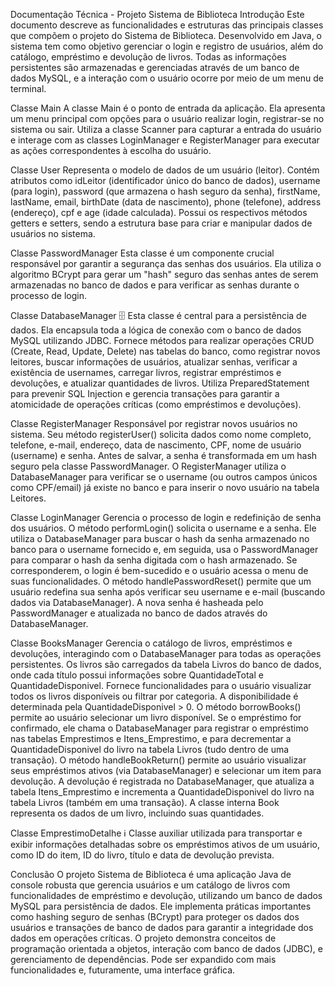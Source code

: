 Documentação Técnica - Projeto Sistema de Biblioteca 
Introdução
Este documento descreve as funcionalidades e estruturas das principais classes que compõem o projeto do Sistema de Biblioteca. Desenvolvido em Java, o sistema tem como objetivo gerenciar o login e registro de usuários, além do catálogo, empréstimo e devolução de livros. Todas as informações persistentes são armazenadas e gerenciadas através de um banco de dados MySQL, e a interação com o usuário ocorre por meio de um menu de terminal.

Classe Main 
A classe Main é o ponto de entrada da aplicação. Ela apresenta um menu principal com opções para o usuário realizar login, registrar-se no sistema ou sair. Utiliza a classe Scanner para capturar a entrada do usuário e interage com as classes LoginManager e RegisterManager para executar as ações correspondentes à escolha do usuário.

Classe User 
Representa o modelo de dados de um usuário (leitor). Contém atributos como idLeitor (identificador único do banco de dados), username (para login), password (que armazena o hash seguro da senha), firstName, lastName, email, birthDate (data de nascimento), phone (telefone), address (endereço), cpf e age (idade calculada). Possui os respectivos métodos getters e setters, sendo a estrutura base para criar e manipular dados de usuários no sistema.

Classe PasswordManager 
Esta classe é um componente crucial responsável por garantir a segurança das senhas dos usuários. Ela utiliza o algoritmo BCrypt para gerar um "hash" seguro das senhas antes de serem armazenadas no banco de dados e para verificar as senhas durante o processo de login.

Classe DatabaseManager 🗄
Esta classe é central para a persistência de dados. Ela encapsula toda a lógica de conexão com o banco de dados MySQL utilizando JDBC. Fornece métodos para realizar operações CRUD (Create, Read, Update, Delete) nas tabelas do banco, como registrar novos leitores, buscar informações de usuários, atualizar senhas, verificar a existência de usernames, carregar livros, registrar empréstimos e devoluções, e atualizar quantidades de livros. Utiliza PreparedStatement para prevenir SQL Injection e gerencia transações para garantir a atomicidade de operações críticas (como empréstimos e devoluções).

Classe RegisterManager 
Responsável por registrar novos usuários no sistema. Seu método registerUser() solicita dados como nome completo, telefone, e-mail, endereço, data de nascimento, CPF, nome de usuário (username) e senha. Antes de salvar, a senha é transformada em um hash seguro pela classe PasswordManager. O RegisterManager utiliza o DatabaseManager para verificar se o username (ou outros campos únicos como CPF/email) já existe no banco e para inserir o novo usuário na tabela Leitores.

Classe LoginManager 
Gerencia o processo de login e redefinição de senha dos usuários.
O método performLogin() solicita o username e a senha. Ele utiliza o DatabaseManager para buscar o hash da senha armazenado no banco para o username fornecido e, em seguida, usa o PasswordManager para comparar o hash da senha digitada com o hash armazenado. Se corresponderem, o login é bem-sucedido e o usuário acessa o menu de suas funcionalidades.
O método handlePasswordReset() permite que um usuário redefina sua senha após verificar seu username e e-mail (buscando dados via DatabaseManager). A nova senha é hasheada pelo PasswordManager e atualizada no banco de dados através do DatabaseManager.

Classe BooksManager 
Gerencia o catálogo de livros, empréstimos e devoluções, interagindo com o DatabaseManager para todas as operações persistentes.
Os livros são carregados da tabela Livros do banco de dados, onde cada título possui informações sobre QuantidadeTotal e QuantidadeDisponivel. Fornece funcionalidades para o usuário visualizar todos os livros disponíveis ou filtrar por categoria. A disponibilidade é determinada pela QuantidadeDisponivel > 0.
O método borrowBooks() permite ao usuário selecionar um livro disponível. Se o empréstimo for confirmado, ele chama o DatabaseManager para registrar o empréstimo nas tabelas Emprestimos e Itens_Emprestimo, e para decrementar a QuantidadeDisponivel do livro na tabela Livros (tudo dentro de uma transação).
O método handleBookReturn() permite ao usuário visualizar seus empréstimos ativos (via DatabaseManager) e selecionar um item para devolução. A devolução é registrada no DatabaseManager, que atualiza a tabela Itens_Emprestimo e incrementa a QuantidadeDisponivel do livro na tabela Livros (também em uma transação). A classe interna Book representa os dados de um livro, incluindo suas quantidades.

Classe EmprestimoDetalhe ℹ
Classe auxiliar utilizada para transportar e exibir informações detalhadas sobre os empréstimos ativos de um usuário, como ID do item, ID do livro, título e data de devolução prevista.

Conclusão 
O projeto Sistema de Biblioteca é uma aplicação Java de console robusta que gerencia usuários e um catálogo de livros com funcionalidades de empréstimo e devolução, utilizando um banco de dados MySQL para persistência de dados. Ele implementa práticas importantes como hashing seguro de senhas (BCrypt) para proteger os dados dos usuários e transações de banco de dados para garantir a integridade dos dados em operações críticas. O projeto demonstra conceitos de programação orientada a objetos, interação com banco de dados (JDBC), e gerenciamento de dependências. Pode ser expandido com mais funcionalidades e, futuramente, uma interface gráfica.
